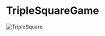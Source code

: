 # TripleSquareGame
![TripleSquare](https://user-images.githubusercontent.com/79999744/170554423-673e769e-e1f1-4640-99ce-a5f03552d4b1.gif)

